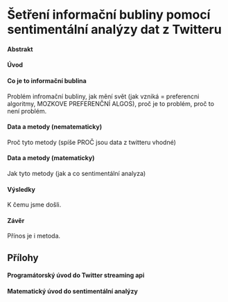 # Šetření informační bubliny pomocí sentimentální analýzy dat z Twitteru
<!-- TODO: zmenit nazev -->
#### Abstrakt
#### Úvod
#### Co je to informační bublina
Problém infromační bubliny, jak mění svět (jak vzniká = preferencni algoritmy, MOZKOVE PREFERENČNÍ ALGOS), proč je to problém, proč to není problém.
#### Data a metody (nematematicky)
Proč tyto metody (spíše PROČ jsou data z twitteru vhodné)
#### Data a metody (matematicky)
Jak tyto metody (jak a co sentimentální analyza)

#### Výsledky
K čemu jsme došli.
#### Závěr
Přínos je i metoda.

## Přílohy
#### Programátorský úvod do Twitter streaming api
#### Matematický úvod do sentimentální analýzy
